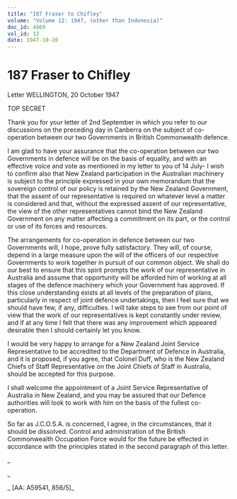 ```yaml
---
title: "187 Fraser to Chifley"
volume: "Volume 12: 1947, (other than Indonesia)"
doc_id: 4869
vol_id: 12
date: 1947-10-20
---
```


# 187 Fraser to Chifley

Letter WELLINGTON, 20 October 1947

TOP SECRET

Thank you for your letter of 2nd September in which you refer to our discussions on the preceding day in Canberra on the subject of co-operation between our two Governments in British Commonwealth defence.

I am glad to have your assurance that the co-operation between our two Governments in defence will be on the basis of equality, and with an effective voice and vote as mentioned in my letter to you of 14 July- I wish to confirm also that New Zealand participation in the Australian machinery is subject to the principle expressed in your own memorandum that the sovereign control of our policy is retained by the New Zealand Government, that the assent of our representative is required on whatever level a matter is considered and that, without the expressed assent of our representative, the view of the other representatives cannot bind the New Zealand Government on any matter affecting a commitment on its part, or the control or use of its forces and resources.

The arrangements for co-operation in defence between our two Governments will, I hope, prove fully satisfactory. They will, of course, depend in a large measure upon the will of the officers of our respective Governments to work together in pursuit of our common object. We shall do our best to ensure that this spirit prompts the work of our representative in Australia and assume that opportunity will be afforded him of working at all stages of the defence machinery which your Government has approved. If this close understanding exists at all levels of the preparation of plans, particularly in respect of joint defence undertakings, then I feel sure that we should have few, if any, difficulties. I will take steps to see from our point of view that the work of our representatives is kept constantly under review, and if at any time I felt that there was any improvement which appeared desirable then I should certainly let you know.

I would be very happy to arrange for a New Zealand Joint Service Representative to be accredited to the Department of Defence in Australia, and it is proposed, if you agree, that Colonel Duff, who is the New Zealand Chiefs of Staff Representative on the Joint Chiefs of Staff in Australia, should be accepted for this purpose.

I shall welcome the appointment of a Joint Service Representative of Australia in New Zealand, and you may be assured that our Defence authorities will look to work with him on the basis of the fullest co-operation.

So far as J.C.O.S.A. is concerned, I agree, in the circumstances, that it should be dissolved. Control and administration of the British Commonwealth Occupation Force would for the future be effected in accordance with the principles stated in the second paragraph of this letter.

_

_

_ [AA: A59541, 856/5]_
